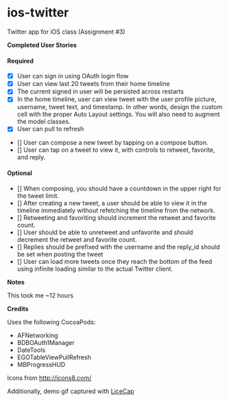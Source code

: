 ios-twitter
========

Twitter app for iOS class (Assignment #3)

**Completed User Stories**
#### Required
- [x] User can sign in using OAuth login flow 
- [x] User can view last 20 tweets from their home timeline
- [x] The current signed in user will be persisted across restarts
- [x] In the home timeline, user can view tweet with the user profile picture, username, tweet text, and timestamp.  In other words, design the custom cell with the proper Auto Layout settings.  You will also need to augment the model classes.
- [x] User can pull to refresh
- [] User can compose a new tweet by tapping on a compose button.
- [] User can tap on a tweet to view it, with controls to retweet, favorite, and reply.

#### Optional
- [] When composing, you should have a countdown in the upper right for the tweet limit.
- [] After creating a new tweet, a user should be able to view it in the timeline immediately without refetching the timeline from the network.
- [] Retweeting and favoriting should increment the retweet and favorite count.
- [] User should be able to unretweet and unfavorite and should decrement the retweet and favorite count.
- [] Replies should be prefixed with the username and the reply_id should be set when posting the tweet
- [] User can load more tweets once they reach the bottom of the feed using infinite loading similar to the actual Twitter client.

<!-- **UI Demo**
Uncomment me when ready

![demo gif](https://raw.githubusercontent.com/osabina/ios-yelp/master/rt_demo.gif))
-->

**Notes**

This took me ~12 hours

**Credits**

Uses the following CocoaPods:

- AFNetworking
- BDBOAuth1Manager
- DateTools
- EGOTableViewPullRefresh
- MBProgressHUD

Icons from http://icons8.com/

Additionally, demo gif captured with [LiceCap](http://www.cockos.com/licecap/)
